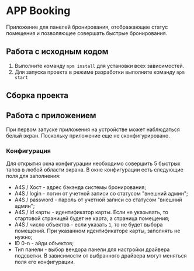 # APP Booking
Приложение для панелей бронирования, отображающее статус помещения и позволяющее совершать быстрые бронирования.
## Работа с исходным кодом
1. Выполните команду `npm install` для установки всех зависимостей.
2. Для запуска проекта в режиме разработки выполните команду `npm start`
## Сборка проекта

## Работа с приложением
При первом запуске приложения на устройстве может наблюдаться белый экран. Поскольку приложение еще не сконфигурировано.
### Конфигурация
Для открытия окна конфигурации необходимо совершить 5 быстрых тапов в любой области экрана.
В окне конфигурации есть следующие поля для заполнения:
* A4S / Хост - адрес бэкэнда системы бронирования;
* A4S / login - логин от учетной записи со статусом "внешний админ";
* A4S / password - пароль от учетной записи со статусом "внешний админ";
* A4S / id карты - идентификатор карты. Если не указывать, то стартовой страницей будет не карта, а страница помещения;
* A4S / число объектов - если указать `1`, то не будет выбора помещений. При указанном идентификаторе карты, заполнять не нужно;
* ID 0-n - айди объектов;
* Тип панели - выбор вендора панели для настройки драйвера подсветки. В зависимости от выбранного драйвера могут меняться поля его конфигурации.
